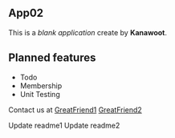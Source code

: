 ## App02
This is a _blank application_ create
by **Kanawoot**.

## Planned features
* Todo
* Membership
* Unit Testing

Contact us at
[GreatFriend1](http://next.greatfriends.biz)
[GreatFriend2](http://next.greatfriends.biz)



Update readme1
Update readme2

